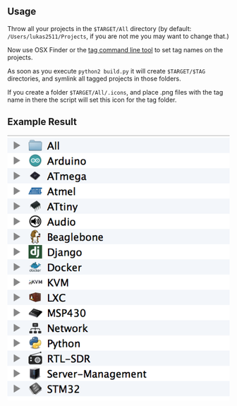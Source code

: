 ## Usage

Throw all your projects in the `$TARGET/All` directory (by default: `/Users/lukas2511/Projects`, if you are not me you may want to change that.)

Now use OSX Finder or the [tag command line tool](https://github.com/jdberry/tag) to set tag names on the projects.

As soon as you execute `python2 build.py` it will create `$TARGET/$TAG` directories, and symlink all tagged projects in those folders.

If you create a folder `$TARGET/All/.icons`, and place .png files with the tag name in there the script will set this icon for the tag folder.

## Example Result

![Example Result](example.png)
